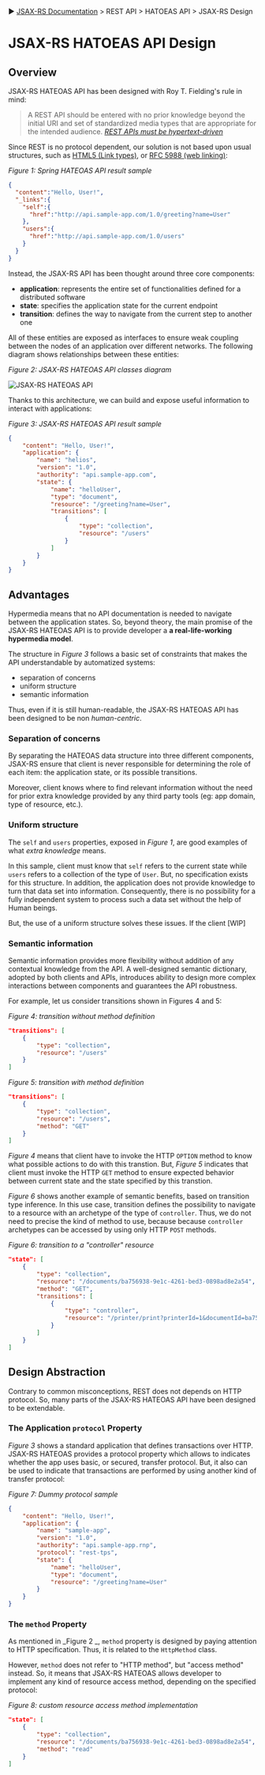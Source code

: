 :arrow_forward: [JSAX-RS Documentation](./jsax-rs-reference.md) > REST API > HATOEAS API > JSAX-RS Design

# JSAX-RS HATOEAS API Design

## Overview

JSAX-RS HATEOAS API has been designed with Roy T. Fielding's rule in mind:

> A REST API should be entered with no prior knowledge beyond the initial URI and set of standardized media types that are appropriate for the intended audience. [_REST APIs must be hypertext-driven_](https://roy.gbiv.com/untangled/2008/rest-apis-must-be-hypertext-driven)

Since REST is no protocol dependent, our solution is not based upon usual structures, such as [HTML5 (Link types)](https://www.w3.org/TR/html50/links.html#linkTypes), or [RFC 5988 (web linking)](https://tools.ietf.org/html/rfc5988):

_Figure 1: Spring HATEOAS API result sample_

```json
{
  "content":"Hello, User!",
  "_links":{
    "self":{
      "href":"http://api.sample-app.com/1.0/greeting?name=User"
    },
    "users":{
      "href":"http://api.sample-app.com/1.0/users"
    }
  }
}
```

Instead, the JSAX-RS API has been thought around three core components:

- **application**: represents the entire set of functionalities defined for a distributed software
- **state**: specifies the application state for the current endpoint
- **transition**: defines the way to navigate from the current step to another one

All of these entities are exposed as interfaces to ensure weak coupling between the nodes of an application over different networks. The following diagram shows relationships between these entities:

_Figure 2: JSAX-RS HATEOAS API classes diagram_

![JSAX-RS HATEOAS API](./assets/jsax-rs-hatoeas-api.png)

Thanks to this architecture, we can build and expose useful information to interact with applications:

_Figure 3: JSAX-RS HATEOAS API result sample_

```json
{
    "content": "Hello, User!",
    "application": {
        "name": "helios",
        "version": "1.0",
        "authority": "api.sample-app.com",
        "state": {
            "name": "helloUser",
            "type": "document",
            "resource": "/greeting?name=User",
            "transitions": [
                {
                    "type": "collection",
                    "resource": "/users"
                }
            ]
        }
    }
}
```

## Advantages

Hypermedia means that no API documentation is needed to navigate between the application states. So, beyond theory, the main promise of the JSAX-RS HATEOAS API is to provide developer a **a real-life-working hypermedia model**.

The structure in _Figure 3_ follows a basic set of constraints that makes the API understandable by automatized systems:

- separation of concerns
- uniform structure
- semantic information

Thus, even if it is still human-readable, the JSAX-RS HATEOAS API has been designed to be non _human-centric_.

### Separation of concerns

By separating the HATEOAS data structure into three different components, JSAX-RS ensure that client is never responsible for determining the role of each item: the application state, or its possible transitions.

Moreover, client knows where to find relevant information without the need for prior extra knowledge provided by any third party tools (eg: app domain, type of resource, etc.).

### Uniform structure

The `self` and `users` properties, exposed in _Figure 1_, are good examples of what _extra knowledge_ means.

In this sample, client must know that `self` refers to the current state while `users` refers to a collection of the type of `User`. But, no specification exists for this structure. In addition, the application does not provide knowledge to turn that data set into information. Consequently, there is no possibility for a fully independent system to process such a data set without the help of Human beings.

But, the use of a uniform structure solves these issues. If the client [WIP]

### Semantic information

Semantic information provides more flexibility without addition of any contextual knowledge from the API. A well-designed semantic dictionary, adopted by both clients and APIs, introduces ability to design more complex interactions between components and guarantees the API robustness.

For example, let us consider transitions shown in Figures 4 and 5:

_Figure 4: transition without method definition_

```json
"transitions": [
    {
        "type": "collection",
        "resource": "/users"
    }
]
```

_Figure 5: transition with method definition_

```json
"transitions": [
    {
        "type": "collection",
        "resource": "/users",
        "method": "GET"
    }
]
```

_Figure 4_ means that client have to invoke the HTTP `OPTION` method to know what possible actions to do with this transtion. But, _Figure 5_ indicates that client must invoke the HTTP `GET` method to ensure expected behavior between current state and the state specified by this transtion.

_Figure 6_ shows another example of semantic benefits, based on transition type inference. In this use case, transition defines the possibility to navigate to a resource with an archetype of the type of `controller`. Thus, we do not need to precise the kind of method to use, because because `controller` archetypes can be accessed by using only HTTP `POST` methods.

_Figure 6: transition to a "controller" resource_

```json
"state": [
    {
        "type": "collection",
        "resource": "/documents/ba756938-9e1c-4261-bed3-0898ad8e2a54",
        "method": "GET",
        "transitions": [
            {
                "type": "controller",
                "resource": "/printer/print?printerId=1&documentId=ba756938-9e1c-4261-bed3-0898ad8e2a54"
            }
        ]
    }
]
```

## Design Abstraction

Contrary to common misconceptions, REST does not depends on HTTP protocol. So, many parts of the JSAX-RS HATEOAS API have been designed to be extendable.

### The Application `protocol` Property

_Figure 3_ shows a standard application that defines transactions over HTTP. JSAX-RS HATEOAS provides a protocol property which allows to indicates whether the app uses basic, or secured, transfer protocol. But, it also can be used to indicate that transactions are performed by using another kind of transfer protocol:

_Figure 7: Dummy protocol sample_

```json
{
    "content": "Hello, User!",
    "application": {
        "name": "sample-app",
        "version": "1.0",
        "authority": "api.sample-app.rnp",
        "protocol": "rest-tps",
        "state": {
            "name": "helloUser",
            "type": "document",
            "resource": "/greeting?name=User"
        }
    }
}
```

### The `method` Property

As mentioned in _Figure 2 _, `method` property is designed by paying attention to HTTP specification. Thus, it is related to the `HttpMethod` class.

However, `method` does not refer to "HTTP method", but "access method" instead. So, it means that JSAX-RS HATEOAS allows developer to implement any kind of resource access method, depending on the specified protocol:

_Figure 8: custom resource access method implementation_

```json
"state": [
    {
        "type": "collection",
        "resource": "/documents/ba756938-9e1c-4261-bed3-0898ad8e2a54",
        "method": "read"
    }
]
```